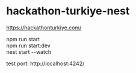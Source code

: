 # hackathon-turkiye-nest
https://hackathonturkiye.com/

npm run start  
npm run start:dev  
nest start --watch  

test port: http://localhost:4242/